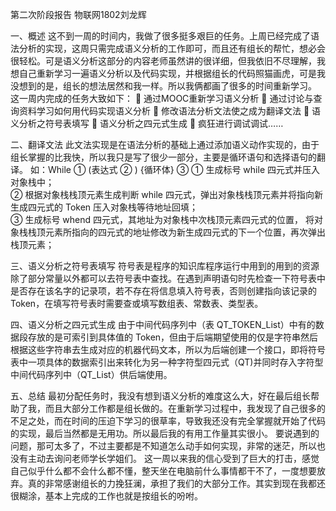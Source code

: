 
第二次阶段报告
 物联网1802刘龙辉

一、概述
这不到一周的时间内，我做了很多挺多艰巨的任务。上周已经完成了语法分析的实现，这周只需完成语义分析的工作即可，而且还有组长的帮忙，想必会很轻松。可是语义分析这部分的内容老师虽然讲的很详细，但我依旧不尽理解，我想自己重新学习一遍语义分析以及代码实现，并根据组长的代码照猫画虎，可是我没想到的是，组长的想法居然和我一样。所以我俩都画了很多的时间重新学习。
这一周内完成的任务大致如下：
	通过MOOC重新学习语义分析
	通过讨论与查询资料学习如何用代码实现语义分析
	修改语法分析文法使之成为翻译文法
	语义分析之符号表填写
	语义分析之四元式生成
	疯狂进行调试调试……

二、翻译文法
此文法实现是在语法分析的基础上通过添加语义动作实现的，由于组长掌握的比我快，所以我只是写了很少一部分，主要是循环语句和选择语句的翻译。
如：While ① (表达式 ② ) {循环体} ③ 
①	生成标号 while 四元式并压入对象栈中；  
②	根据对象栈栈顶元素生成判断 while 四元式，弹出对象栈栈顶元素并将指向新生成四元式的 Token 压入对象栈等待地址回填；  
③	生成标号 whend 四元式，其地址为对象栈中次栈顶元素四元式的位置，
将对象栈栈顶元素所指向的四元式的地址修改为新生成四元式的下一个位置，再次弹出栈顶元素；  

三、语义分析之符号表填写
符号表是程序的知识库程序运行中用到的用到的资源除了部分常量以外都可以去符号表中查找。在遇到声明语句时先检查一下符号表中是否存在该名字的记录项，若不存在将信息填入符号表，否则创建指向该记录的 Token，在填写符号表时需要查或填写数组表、常数表、类型表。

四、语义分析之四元式生成
由于中间代码序列中（表 QT_TOKEN_List）中有的数据段存放的是可索引到具体值的 Token，但由于后端期望使用的仅是字符串然后根据这些字符串去生成对应的机器代码文本，所以为后端创建一个接口，即将符号表中一项具体的数据索引出来转化为另一种字符型四元式（QT)并同时存入字符型中间代码序列中（QT_List）供后端使用。

五、总结
最初分配任务时，我没有想到语义分析的难度这么大，好在最后组长帮助了我，而且大部分工作都是组长做的。在重新学习过程中，我发现了自己很多的不足之处，而在时间的压迫下学习的很草率，导致我还没有完全掌握就开始了代码的实现，最后当然都是无用功。所以最后我的有用工作量其实很小。
要说遇到的问题，那可太多了，不过主要都是不知道怎么动手如何实现，非常的迷茫，所以也没有主动去询问老师学长学姐们。
这一周以来我的信心受到了巨大的打击，感觉自己似乎什么都不会什么都不懂，整天坐在电脑前什么事情都干不了，一度想要放弃。真的非常感谢组长的力挽狂澜，承担了我们的大部分工作。其实到现在我都还很糊涂，基本上完成的工作也就是按组长的吩咐。
